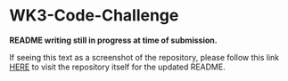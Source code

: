 # WK3-Code-Challenge


**README writing still in progress at time of submission.**

If seeing this text as a screenshot of the repository, please follow this link [HERE](https://github.com/oyieroyier/WK3-Code-Challenge) to visit the repository itself for the updated README.
